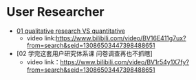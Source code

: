 User Researcher
==========
* [01 qualitative research VS quantitative](https://github.com/sun-ting-claire/user-reseacher/)
    * video link:https://www.bilibili.com/video/BV16E411g7ux?from=search&seid=13086503447398488651
* [02 学完这套用户研究体系课 问卷调查再也不抓瞎]
    * video link：https://www.bilibili.com/video/BV1r54y1X7fy?from=search&seid=13086503447398488651
